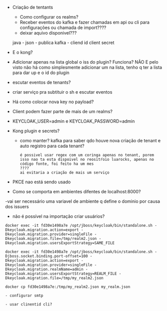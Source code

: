 
- Criação de tentants
   - Como configurar os realms?
   - Receber eventos do kafka e fazer chamadas em api ou cli para configurações ou chamada de import????
   -  deixar aquivo disponivel???

   java - json - publica kafka - cliend id client secret


- E o kong?
 - Adicionar apenas na lista global o iss do plugin? Funciona? NÃO
      E pelo visto não há como simplesmente adicionar um na lista, tenho q ter a lista para dar up e o id do plugin
 - escutar eventos de tenants?
 - criar serviço pra subtituir o sh e escutar eventos

- Há como colocar nova key no payload?

- Client podem fazer parte de mais de um realms?

- KEYCLOAK_USER=admin e KEYCLOAK_PASSWORD=admin

- Kong plugin e secrets?
  - como manter? kafka para saber qdo houve nova criação de tenant
        e auto registro para cada tenant?

        é possivel usar regex com um coringa apenas no tenant, porem isso nao ta esta dispoivel no reositŕoio luarocks, apenas no código fonte, foi feito ha um mes
        ???? 
        ai evitaria a criação de mais um serviço

- PKCE nao está sendo usado

- Como se comporta em ambientes difentes de localhost:8000?

-vai ser necessário uma variavel de ambiente q define o dominio por causa dos issuers

- não é possível na importação criar usuários?

```
docker exec -it fd30e1498a7e /opt/jboss/keycloak/bin/standalone.sh -Dkeycloak.migration.action=export -Dkeycloak.migration.provider=singleFile -Dkeycloak.migration.file=/tmp/realm2.json -Dkeycloak.migration.usersExportStrategy=SAME_FILE

docker exec -it fd30e1498a7e /opt/jboss/keycloak/bin/standalone.sh -Djboss.socket.binding.port-offset=100 -Dkeycloak.migration.action=export -Dkeycloak.migration.provider=singleFile -Dkeycloak.migration.realmName=admin -Dkeycloak.migration.usersExportStrategy=REALM_FILE -Dkeycloak.migration.file=/tmp/my_realm2.json

docker cp fd30e1498a7e:/tmp/my_realm2.json my_realm.json

- configurar smtp

- usar clinentid cli?